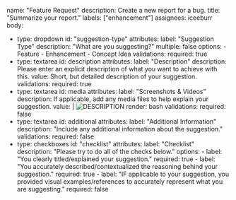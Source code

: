 name: "Feature Request"
description: Create a new report for a bug.
title: "Summarize your report."
labels: ["enhancement"]
assignees: iceeburr
body:
  - type: dropdown
    id: "suggestion-type"
    attributes:
      label: "Suggestion Type"
      description: "What are you suggesting?"
      multiple: false
      options:
        - Feature
        - Enhancement
        - Concept Idea
    validations:
      required: true
  - type: textarea
    id: description
    attributes:
      label: "Description"
      description: Please enter an explicit description of what you want to achieve with this.
      value: Short, but detailed description of your suggestion.
    validations:
      required: true
  - type: textarea
    id: media
    attributes:
      label: "Screenshots & Videos"
      description: If applicable, add any media files to help explain your suggestion.
      value: |
        ![DESCRIPTION](LINK.png)
      render: bash
    validations:
      required: false
  - type: textarea
    id: additional
    attributes:
      label: "Additional Information"
      description: "Include any additional information about the suggestion."
    validations:
      required: false
  - type: checkboxes
    id: "checklist"
    attributes:
      label: "Checklist"
      description: "Please try to do all of the checks below."
      options:
        - label: "You clearly titled/explained your suggestion."
          required: true
        - label: "You accurately described/contextualized the reasoning behind your suggestion."
          required: true
        - label: "IF applicable to your suggestion, you provided visual examples/references to accurately represent what you are suggesting."
          required: false